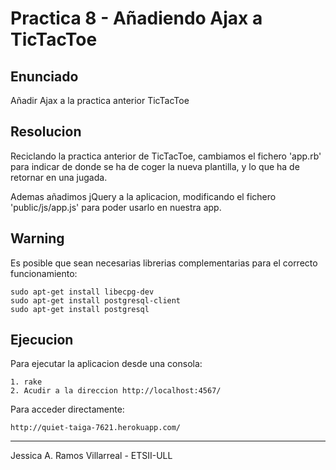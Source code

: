 Practica 8 - Añadiendo Ajax a TicTacToe
=======================================

Enunciado
---------

Añadir Ajax a la practica anterior TicTacToe


Resolucion
----------

Reciclando la practica anterior de TicTacToe, cambiamos el fichero 'app.rb' para indicar de donde se ha de coger la
nueva plantilla, y lo que ha de retornar en una jugada.

Ademas añadimos jQuery a la aplicacion, modificando el fichero 'public/js/app.js' para poder usarlo en nuestra app.


Warning
-------

Es posible que sean necesarias librerias complementarias para el correcto funcionamiento:

    sudo apt-get install libecpg-dev
    sudo apt-get install postgresql-client
    sudo apt-get install postgresql
    

Ejecucion
---------

Para ejecutar la aplicacion desde una consola:

    1. rake
    2. Acudir a la direccion http://localhost:4567/
    
Para acceder directamente:

    http://quiet-taiga-7621.herokuapp.com/
    
--------------------------------------------------------------------------------------------------
Jessica A. Ramos Villarreal - ETSII-ULL

